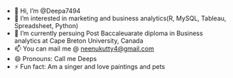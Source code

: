 - 👋 Hi, I’m @Deepa7494
- 👀 I’m interested in marketing and business analytics(R, MySQL, Tableau, Spreadsheet, Python)
- 🌱 I’m currently persuing Post Baccaleuarate diploma in Business analytics at Cape Breton University, Canada
- 📫 You can mail me @ neenukutty4@gmail.com
- 😄 Pronouns: Call me Deeps
- ⚡ Fun fact: Am a singer and love paintings and pets

